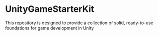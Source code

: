 # UnityGameStarterKit
This repository is designed to provide a collection of solid, ready-to-use foundations for game development in Unity
